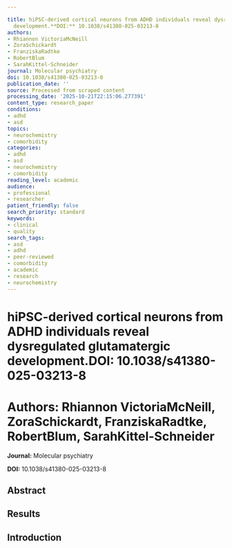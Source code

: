 ```yaml
---

title: hiPSC-derived cortical neurons from ADHD individuals reveal dysregulated glutamatergic
  development.**DOI:** 10.1038/s41380-025-03213-8
authors:
- Rhiannon VictoriaMcNeill
- ZoraSchickardt
- FranziskaRadtke
- RobertBlum
- SarahKittel-Schneider
journal: Molecular psychiatry
doi: 10.1038/s41380-025-03213-8
publication_date: ''
source: Processed from scraped content
processing_date: '2025-10-21T22:15:06.277391'
content_type: research_paper
conditions:
- adhd
- asd
topics:
- neurochemistry
- comorbidity
categories:
- adhd
- asd
- neurochemistry
- comorbidity
reading_level: academic
audience:
- professional
- researcher
patient_friendly: false
search_priority: standard
keywords:
- clinical
- quality
search_tags:
- asd
- adhd
- peer-reviewed
- comorbidity
- academic
- research
- neurochemistry
---
```




# hiPSC-derived cortical neurons from ADHD individuals reveal dysregulated glutamatergic development.**DOI:** 10.1038/s41380-025-03213-8

# **Authors:** Rhiannon VictoriaMcNeill, ZoraSchickardt, FranziskaRadtke, RobertBlum, SarahKittel-Schneider

**Journal:** Molecular psychiatry

**DOI:** 10.1038/s41380-025-03213-8

## Abstract

## Results

## Introduction